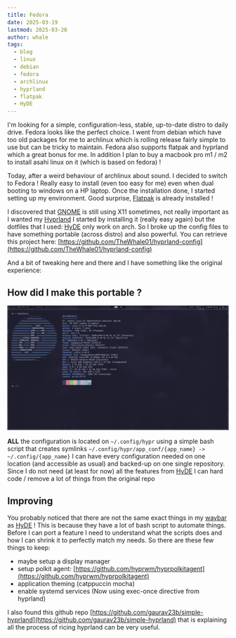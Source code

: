 ```yaml
---
title: Fedora
date: 2025-03-19
lastmod: 2025-03-20
author: whale
tags:
  - blog
  - linux
  - debian
  - fedora
  - archlinux
  - hyprland
  - flatpak
  - HyDE
---
```

I'm looking for a simple, configuration-less, stable, up-to-date distro to daily drive. Fedora looks like the perfect choice. I went from debian which have too old packages for me to archlinux which is rolling release fairly simple to use but can be tricky to maintain. Fedora also supports flatpak and hyprland which a great bonus for me. In addition I plan to buy a macbook pro m1 / m2 to install asahi linux on it (which is based on fedora) !

Today, after a weird behaviour of archlinux about sound. I decided to switch to Fedora ! Really easy to install (even too easy for me) even when dual booting to windows on a HP laptop. Once the installation done, I started setting up my environment. Good surprise, [Flatpak](https://flatpak.org/) is already installed !

I discovered that [GNOME](https://www.gnome.org/) is still using X11 sometimes, not really important as I wanted my [Hyprland](https://hyprland.org/) I started by installing it (really easy again) but the dotfiles that I used: [HyDE](https://github.com/Hyde-project/hyde) only work on arch. So I broke up the config files to have something portable (across distro) and also powerful. You can retrieve this project here: [https://github.com/TheWhale01/hyprland-config](https://github.com/TheWhale01/hyprland-config)

And a bit of tweaking here and there and I have something like the original experience:

## How did I make this portable ?

![Hyprland on fedora](/static/images/hyprland_desktop.png)

**ALL** the configuration is located on `~/.config/hypr` using a simple bash script that creates symlinks `~/.config/hypr/app_conf/{app_name} -> ~/.config/{app_name}` I can have every configuration needed on one location (and accessible as usual) and backed-up on one single repository. Since I do not need (at least for now) all the features from [HyDE](https://github.com/Hyde-project/hyde) I can hard code / remove a lot of things from the original repo
## Improving

You probably noticed that there are not the same exact things in my [waybar](https://github.com/Alexays/Waybar) as [HyDE](https://github.com/Hyde-project/hyde) ! This is because they have a lot of bash script to automate things. Before I can port a feature I need to understand what the scripts does and how I can shrink it to perfectly match my needs. So there are these few things to keep:

- maybe setup a display manager
- setup polkit agent: [https://github.com/hyprwm/hyprpolkitagent](https://github.com/hyprwm/hyprpolkitagent)
- application theming (catppuccin mocha)
- enable systemd services (Now using exec-once directive from hyprland)

I also found this github repo [https://github.com/gaurav23b/simple-hyprland](https://github.com/gaurav23b/simple-hyprland) that is explaining all the process of ricing hyprland can be very useful.